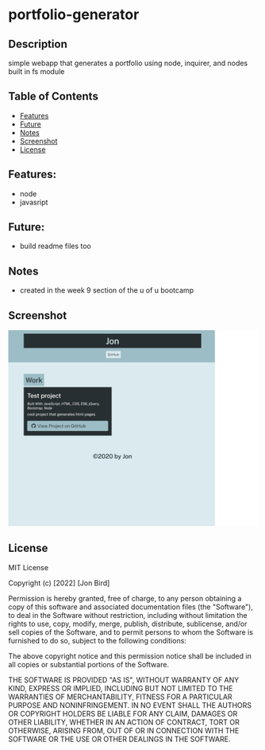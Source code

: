 # portfolio-generator

## Description
simple webapp that generates a portfolio using node, inquirer, and nodes built in fs module

## Table of Contents
- [Features](#features)
- [Future](#future)
- [Notes](#notes)
- [Screenshot](#screenshot)
- [License](#license)


## Features:

- node
- javasript

## Future:

- build readme files too

## Notes
- created in the week 9 section of the u of u bootcamp

## Screenshot

![Screenshot](/assets/imgs/screenshot.png)



## License

MIT License

Copyright (c) [2022] [Jon Bird]

Permission is hereby granted, free of charge, to any person obtaining a copy
of this software and associated documentation files (the "Software"), to deal
in the Software without restriction, including without limitation the rights
to use, copy, modify, merge, publish, distribute, sublicense, and/or sell
copies of the Software, and to permit persons to whom the Software is
furnished to do so, subject to the following conditions:

The above copyright notice and this permission notice shall be included in all
copies or substantial portions of the Software.

THE SOFTWARE IS PROVIDED "AS IS", WITHOUT WARRANTY OF ANY KIND, EXPRESS OR
IMPLIED, INCLUDING BUT NOT LIMITED TO THE WARRANTIES OF MERCHANTABILITY,
FITNESS FOR A PARTICULAR PURPOSE AND NONINFRINGEMENT. IN NO EVENT SHALL THE
AUTHORS OR COPYRIGHT HOLDERS BE LIABLE FOR ANY CLAIM, DAMAGES OR OTHER
LIABILITY, WHETHER IN AN ACTION OF CONTRACT, TORT OR OTHERWISE, ARISING FROM,
OUT OF OR IN CONNECTION WITH THE SOFTWARE OR THE USE OR OTHER DEALINGS IN THE
SOFTWARE.